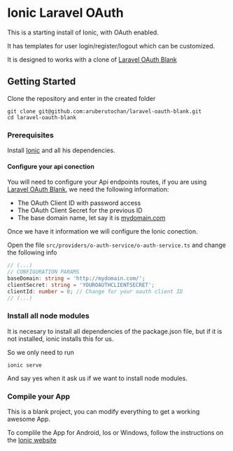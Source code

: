 # Ionic Laravel OAuth

This is a starting install of Ionic, with OAuth enabled.

It has templates for user login/register/logout which can be customized. 

It is designed to works with a clone of [Laravel OAuth Blank](https://github.com/aruberutochan/laravel-oauth-blank)

## Getting Started

Clone the repository and enter in the created folder
```
git clone git@github.com:aruberutochan/laravel-oauth-blank.git
cd laravel-oauth-blank
```

### Prerequisites

Install [Ionic](http://ionicframework.com/docs/intro/installation/) and all his dependencies.

#### Configure your api conection
You will need to configure your Api endpoints routes, if you are using [Laravel OAuth Blank](https://github.com/aruberutochan/laravel-oauth-blank), we need the following information:
- The OAuth Client ID with password access
- The OAuth Client Secret for the previous ID
- The base domain name, let say it is  [mydomain.com](#)

Once we have it information we will configure the Ionic conection.

Open the file `src/providers/o-auth-service/o-auth-service.ts` and change the following info

```typescript
// (...)
// CONFIGURATION PARAMS
baseDomain: string = 'http://mydomain.com/';
clientSecret: string = 'YOUROAUTHCLIENTSECRET';
clientId: number = 0; // Change for your oauth client ID
// (...)
```

### Install all node modules
It is necesary to install all dependencies of the package.json file, but if it is not installed, ionic installs this for us.

So we only need to run
```
ionic serve
```
And say yes when it ask us if we want to install node modules.

### Compile your App
This is a blank project, you can modify everything to get a working awesome App.

To complile the App for Android, Ios or Windows, follow the instructions on the [Ionic website](https://ionicframework.com/docs/intro/deploying/)

